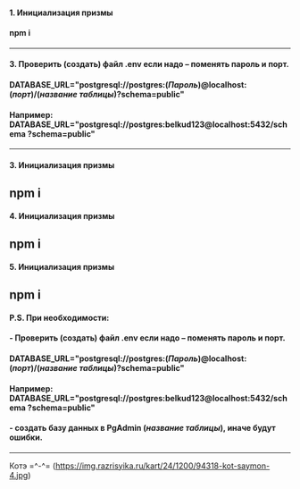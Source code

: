  
#### 1. Инициализация призмы 
#### npm i  
--- 


#### 3.	Проверить (создать) файл  .env если надо – поменять пароль и порт. 
#### DATABASE_URL="postgresql://postgres:(*Пароль*)@localhost:(*порт*)/(*название таблицы*)?schema=public"
#### Например: DATABASE_URL="postgresql://postgres:belkud123@localhost:5432/schema ?schema=public"
--- 

#### 3. Инициализация призмы 
npm i  
--- 
#### 4. Инициализация призмы 
npm i  
--- 
#### 5. Инициализация призмы 
npm i  
--- 


#### P.S. При необходимости:  
#### -	Проверить (создать) файл  .env если надо – поменять пароль и порт.
#### DATABASE_URL="postgresql://postgres:(*Пароль*)@localhost:(*порт*)/(*название таблицы*)?schema=public"
#### Например: DATABASE_URL="postgresql://postgres:belkud123@localhost:5432/schema ?schema=public"
#### - создать базу данных в  PgAdmin (*название таблицы*), иначе будут ошибки.

--- 



Котэ =^-^= (https://img.razrisyika.ru/kart/24/1200/94318-kot-saymon-4.jpg)  




